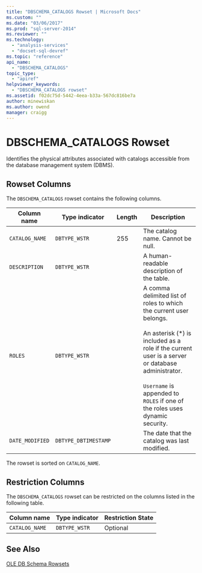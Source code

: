 ```yaml
---
title: "DBSCHEMA_CATALOGS Rowset | Microsoft Docs"
ms.custom: ""
ms.date: "03/06/2017"
ms.prod: "sql-server-2014"
ms.reviewer: ""
ms.technology: 
  - "analysis-services"
  - "docset-sql-devref"
ms.topic: "reference"
api_name: 
  - "DBSCHEMA_CATALOGS"
topic_type: 
  - "apiref"
helpviewer_keywords: 
  - "DBSCHEMA_CATALOGS rowset"
ms.assetid: f02dc75d-5442-4eea-b33a-567dc816be7a
author: minewiskan
ms.author: owend
manager: craigg
---
```

# DBSCHEMA_CATALOGS Rowset
  Identifies the physical attributes associated with catalogs accessible from the database management system (DBMS).  
  
## Rowset Columns  
 The `DBSCHEMA_CATALOGS` rowset contains the following columns.  
  
|Column name|Type indicator|Length|Description|  
|-----------------|--------------------|------------|-----------------|  
|`CATALOG_NAME`|`DBTYPE_WSTR`|255|The catalog name. Cannot be null.|  
|`DESCRIPTION`|`DBTYPE_WSTR`||A human-readable description of the table.|  
|`ROLES`|`DBTYPE_WSTR`||A comma delimited list of roles to which the current user belongs.<br /><br /> An asterisk (\*) is included as a role if the current user is a server or database administrator.<br /><br /> `Username` is appended to `ROLES` if one of the roles uses dynamic security.|  
|`DATE_MODIFIED`|`DBTYPE_DBTIMESTAMP`||The date that the catalog was last modified.|  
  
 The rowset is sorted on `CATALOG_NAME`.  
  
## Restriction Columns  
 The `DBSCHEMA_CATALOGS` rowset can be restricted on the columns listed in the following table.  
  
|Column name|Type indicator|Restriction State|  
|-----------------|--------------------|-----------------------|  
|`CATALOG_NAME`|`DBTYPE_WSTR`|Optional|  
  
## See Also  
 [OLE DB Schema Rowsets](ole-db-schema-rowsets.md)  
  
  
